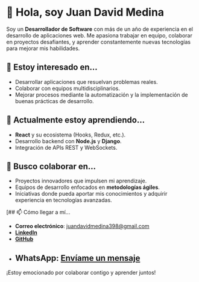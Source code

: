 # 👋 Hola, soy Juan David Medina

Soy un **Desarrollador de Software** con más de un año de experiencia en el desarrollo de aplicaciones web. Me apasiona trabajar en equipo, colaborar en proyectos desafiantes, y aprender constantemente nuevas tecnologías para mejorar mis habilidades.

## 👀 Estoy interesado en...
- Desarrollar aplicaciones que resuelvan problemas reales.
- Colaborar con equipos multidisciplinarios.
- Mejorar procesos mediante la automatización y la implementación de buenas prácticas de desarrollo.

## 🌱 Actualmente estoy aprendiendo...
- **React** y su ecosistema (Hooks, Redux, etc.).
- Desarrollo backend con **Node.js** y **Django**.
- Integración de APIs REST y WebSockets.

## 💞️ Busco colaborar en...
- Proyectos innovadores que impulsen mi aprendizaje.
- Equipos de desarrollo enfocados en **metodologías ágiles**.
- Iniciativas donde pueda aportar mis conocimientos y adquirir experiencia en tecnologías avanzadas.

[## 📫 Cómo llegar a mí...
- **Correo electrónico**: juandavidmedina398@gmail.com
- **[LinkedIn](https://www.linkedin.com/in/juan-david-agudelo-30b24b22b/)**
- **[GitHub](https://github.com/J-David-Medina)**
- **WhatsApp**: [Envíame un mensaje](https://api.whatsapp.com/send?phone=573126700622)
  - 
¡Estoy emocionado por colaborar contigo y aprender juntos!
